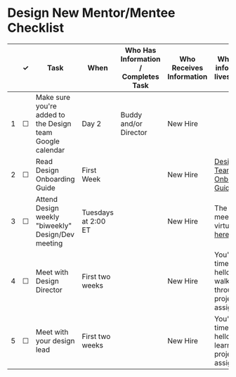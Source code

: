 
Design New Mentor/Mentee Checklist
=========================


<table>
  <thead> 
    <tr> 
      <th scope="col"></th> 
      <th scope="col">&#10003;</th>
      <th scope="col">Task</th>
      <th scope="col">When</th>
      <th scope="col">Who Has Information / Completes Task</th>
      <th scope="col">Who Receives Information </th>
      <th scope="col">Where the information lives / notes</th>
    </tr>
  </thead>
  <tr>
    <td scope="row">1</td> 
    <td>&#9744;</td>
    <td>Make sure you're added to the Design team Google calendar</td>
    <td>Day 2</td>
    <td>Buddy and/or Director</td>
    <td>New Hire</td>
    <td></td>
  </tr>
  <tr>
    <td scope="row">2</td> 
    <td>&#9744;</td>
    <td>Read Design Onboarding Guide</td>
    <td>First Week</td>
    <td></td>
    <td> New Hire</td>
    <td><a href="https://hub.18f.gov/design-onboarding/">Design Team Onboarding Guide</a></td>
  </tr>
  <tr>
    <td scope="row">3</td> 
    <td>&#9744;</td>
    <td>Attend Design weekly "biweekly" Design/Dev meeting</td>
    <td>Tuesdays at 2:00 ET</td>
    <td></td>
    <td> New Hire</td>
    <td>The team meets virtually <a href="#">here</a></td>
  </tr>
   <tr>
    <td scope="row">4</td> 
    <td>&#9744;</td>
    <td>Meet with Design Director</td>
    <td>First two weeks</td>
    <td></td>
    <td> New Hire</td>
    <td>You'll have time to say hello and walk through project assignments</td>
  </tr>
   <tr>
    <td scope="row">5</td> 
    <td>&#9744;</td>
    <td>Meet with your design lead</td>
    <td>First two weeks</td>
    <td></td>
    <td> New Hire</td>
    <td>You'll have time to say hello and learn about project assignments</td>
  </tr>
</table>
